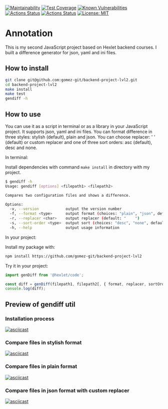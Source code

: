 [![Maintainability](https://api.codeclimate.com/v1/badges/f10fc0b023d0434b2c55/maintainability)](https://codeclimate.com/github/gomez-git/backend-project-lvl2/maintainability)
[![Test Coverage](https://api.codeclimate.com/v1/badges/f10fc0b023d0434b2c55/test_coverage)](https://codeclimate.com/github/gomez-git/backend-project-lvl2/test_coverage)
[![Known Vulnerabilities](https://snyk.io/test/github/gomez-git/backend-project-lvl2/badge.svg)](https://snyk.io/test/github/gomez-git/backend-project-lvl2)
[![Actions Status](https://github.com/gomez-git/backend-project-lvl2/workflows/hexlet-check/badge.svg)](https://github.com/gomez-git/backend-project-lvl2/actions)
[![Actions Status](https://github.com/gomez-git/backend-project-lvl2/actions/workflows/NodeCI.yml/badge.svg)](https://github.com/gomez-git/backend-project-lvl2/actions/workflows/NodeCI.yml)
[![License: MIT](https://img.shields.io/badge/License-MIT-yellow.svg)](https://opensource.org/licenses/MIT)
# Annotation
This is my second JavaScript project based on Hexlet backend courses. I built a difference generator for json, yaml and ini files.
## How to install
```bash
git clone git@github.com:gomez-git/backend-project-lvl2.git
cd backend-project-lvl2
make install
make test
gendiff -h

```
## How to use
You can use it as a script in terminal or as a library in your JavaScript project. It supports json, yaml and ini files. You can format difference in three styles: stylish (default), plain and json. You can choose replacer: '    ' (default) or custom replacer and one of three sort orders: asc (default), desc and none.

In terminal:

Install dependencies with command `make install` in directory with my project.
```bash
$ gendiff -h
Usage: gendiff [options] <filepath1> <filepath2>

Compares two configuration files and shows a difference.

Options:
  -v, --version            output the version number
  -f, --format <type>      output format (choices: "plain", "json", default: "stylish")
  -r, --replacer <char>    output replacer (default: "    ")
  -s, --sort-order <type>  output sort (choices: "desc", "none", default: "asc")
  -h, --help               output usage information
```
In your project:

Install my package with:
```bash
npm install https://github.com/gomez-git/backend-project-lvl2

```
Try it in your project:
```javascript
import genDiff from '@hexlet/code';

const diff = genDiff(filepath1, filepath2[, { format, replacer, sortOrder }]);
console.log(diff);
```
## Preview of gendiff util
### Installation process
[![asciicast](https://asciinema.org/a/4XGwh6VBPnmBfvPeN9lLfYjB6.svg)](https://asciinema.org/a/4XGwh6VBPnmBfvPeN9lLfYjB6)
### Compare files in stylish format
[![asciicast](https://asciinema.org/a/WloVQZ8ZOANc2mbcckPmjOGHx.svg)](https://asciinema.org/a/WloVQZ8ZOANc2mbcckPmjOGHx)
### Compare files in plain format
[![asciicast](https://asciinema.org/a/fqhEdFNgwAPUAy8J9VNrAo8m2.svg)](https://asciinema.org/a/fqhEdFNgwAPUAy8J9VNrAo8m2)
### Compare files in json format with custom replacer
[![asciicast](https://asciinema.org/a/6nFs7WoPmBAdtfMakhCPI1T3w.svg)](https://asciinema.org/a/6nFs7WoPmBAdtfMakhCPI1T3w)
